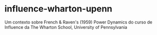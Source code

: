 # influence-wharton-upenn
Um contexto sobre French &amp; Raven's (1959) Power Dynamics do curso de Influence da The Wharton School, University of Pennsylvania
